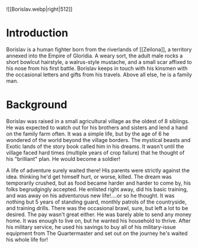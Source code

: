 ![[Borislav.webp|right|512]]


# Introduction
Borislav is a human fighter born from the riverlands of [[Zeilona]], a territory annexed into the Empire of Gloridia. A weary sort, the adult male rocks a short bowlcut hairstyle, a walrus-style mustache, and a small scar affixed to his nose from his first battle. Borislav keeps in touch with his kinsmen with the occasional letters and gifts from his travels. Above all else, he is a family man.

# Background
Borislav was raised in a small agricultural village as the oldest of 8 siblings. He was expected to watch out for his brothers and sisters and lend a hand on the family farm often. It was a simple life, but by the age of 6 he wondered of the world beyond the village borders. The mystical beasts and Exotic lands of the story book called him in his dreams. It wasn't until the village faced hard times (multiple years of crop failure) that he thought of his "brilliant" plan. He would become a soldier!

A life of adventure surely waited there! His parents were strictly against the idea. thinking he'd get himself hurt, or worse, killed. The dream was temporarily crushed, but as food became harder and harder to come by, his folks begrudgingly accepted. He enlisted right away, did his basic training, and was away on his adventurous new life!....or so he thought. It was nothing but 5 years of standing guard, monthly patrols of the countryside, and training drills. There was the occasional brawl, sure, but left a lot to be desired. The pay wasn't great either. He was barely able to send any money home. It was enough to live on, but he wanted his household to thrive. After his military service, he used his savings to buy all of his military-issue equipment from The Quartermaster and set out on the journey he's waited his whole life for!